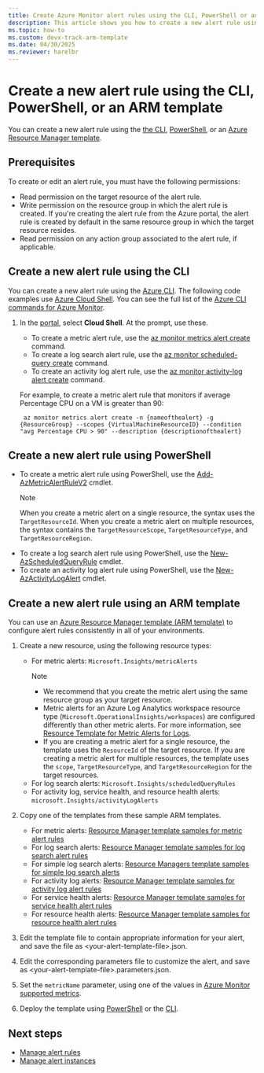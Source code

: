 ```yaml
---
title: Create Azure Monitor alert rules using the CLI, PowerShell or an ARM template
description: This article shows you how to create a new alert rule using the CLI, PowerShell or an ARM template.
ms.topic: how-to
ms.custom: devx-track-arm-template
ms.date: 04/30/2025
ms.reviewer: harelbr
---
```


# Create a new alert rule using the CLI, PowerShell, or an ARM template

You can create a new alert rule using the [the CLI](#create-a-new-alert-rule-using-the-cli), [PowerShell](#create-a-new-alert-rule-using-powershell), or an [Azure Resource Manager template](#create-a-new-alert-rule-using-an-arm-template).

## Prerequisites

To create or edit an alert rule, you must have the following permissions:

- Read permission on the target resource of the alert rule.
- Write permission on the resource group in which the alert rule is created. If you're creating the alert rule from the Azure portal, the alert rule is created by default in the same resource group in which the target resource resides.
- Read permission on any action group associated to the alert rule, if applicable.

## Create a new alert rule using the CLI

You can create a new alert rule using the [Azure CLI](/cli/azure/get-started-with-azure-cli). The following code examples use [Azure Cloud Shell](/azure/cloud-shell/overview). You can see the full list of the [Azure CLI commands for Azure Monitor](/cli/azure/azure-cli-reference-for-monitor#azure-monitor-references).

1. In the [portal](https://portal.azure.com/), select **Cloud Shell**. At the prompt, use these.

    - To create a metric alert rule, use the [az monitor metrics alert create](/cli/azure/monitor/metrics/alert) command.
    - To create a log search alert rule, use the [az monitor scheduled-query create](/cli/azure/monitor/scheduled-query) command.
    - To create an activity log alert rule, use the [az monitor activity-log alert create](/cli/azure/monitor/activity-log/alert) command.

    For example, to create a metric alert rule that monitors if average Percentage CPU on a VM is greater than 90:
    ```azurecli
     az monitor metrics alert create -n {nameofthealert} -g {ResourceGroup} --scopes {VirtualMachineResourceID} --condition "avg Percentage CPU > 90" --description {descriptionofthealert}
    ```

## Create a new alert rule using PowerShell

- To create a metric alert rule using PowerShell, use the [Add-AzMetricAlertRuleV2](/powershell/module/az.monitor/add-azmetricalertrulev2) cmdlet.
    > [!NOTE]
    > When you create a metric alert on a single resource, the syntax uses the `TargetResourceId`. When you create a metric alert on multiple resources, the syntax contains the `TargetResourceScope`, `TargetResourceType`, and `TargetResourceRegion`.
- To create a log search alert rule using PowerShell, use the [New-AzScheduledQueryRule](/powershell/module/az.monitor/new-azscheduledqueryrule) cmdlet.
- To create an activity log alert rule using PowerShell, use the [New-AzActivityLogAlert](/powershell/module/az.monitor/new-azactivitylogalert) cmdlet.

## Create a new alert rule using an ARM template

You can use an [Azure Resource Manager template (ARM template)](/azure/azure-resource-manager/templates/syntax) to configure alert rules consistently in all of your environments.

1. Create a new resource, using the following resource types:
    - For metric alerts: `Microsoft.Insights/metricAlerts`
        > [!NOTE]
        > - We recommend that you create the metric alert using the same resource group as your target resource.
        > - Metric alerts for an Azure Log Analytics workspace resource type (`Microsoft.OperationalInsights/workspaces`) are configured differently than other metric alerts. For more information, see [Resource Template for Metric Alerts for Logs](alerts-metric-logs.md#resource-manager-templates).
        > - If you are creating a metric alert for a single resource, the template uses the `ResourceId` of the target resource. If you are creating a metric alert for multiple resources, the template uses the `scope`, `TargetResourceType`, and `TargetResourceRegion` for the target resources.
    - For log search alerts: `Microsoft.Insights/scheduledQueryRules`
    - For activity log, service health, and resource health alerts: `microsoft.Insights/activityLogAlerts`

1. Copy one of the templates from these sample ARM templates.
    - For metric alerts: [Resource Manager template samples for metric alert rules](resource-manager-alerts-metric.md)
    - For log search alerts: [Resource Manager template samples for log search alert rules](resource-manager-alerts-log.md)
    - For simple log search alerts: [Resource Managers template samples for simple log search alerts](resource-manager-alerts-simple-log-search-alerts.md)
    - For activity log alerts: [Resource Manager template samples for activity log alert rules](resource-manager-alerts-activity-log.md)
    - For service health alerts: [Resource Manager template samples for service health alert rules](resource-manager-alerts-service-health.md)
    - For resource health alerts: [Resource Manager template samples for resource health alert rules](resource-manager-alerts-resource-health.md)
1. Edit the template file to contain appropriate information for your alert, and save the file as \<your-alert-template-file\>.json.
1. Edit the corresponding parameters file to customize the alert, and save as \<your-alert-template-file\>.parameters.json.
1. Set the `metricName` parameter, using one of the values in [Azure Monitor supported metrics](../essentials/metrics-supported.md).
1. Deploy the template using [PowerShell](/azure/azure-resource-manager/templates/deploy-powershell#deploy-local-template) or the [CLI](/azure/azure-resource-manager/templates/deploy-cli#deploy-local-template).

## Next steps
- [Manage alert rules](alerts-manage-alert-rules.md)
- [Manage alert instances](alerts-manage-alert-instances.md)
 
